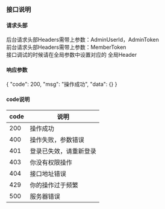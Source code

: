 ### 接口说明

#### 请求头部
后台请求头部Headers需带上参数：AdminUserId，AdminToken  
前台请求头部Headers需带上参数：MemberToken  
接口调试的时候请在全局参数中设置对应的 全局Header  

#### 响应参数
{
  "code": 200,
  "msg": "操作成功",
  "data": {}
}

#### code说明
|code|说明|
|-|-|
|200| 操作成功|
|400| 操作失败，参数错误|
|401| 登录已失效，请重新登录|
|403| 你没有权限操作|
|404| 接口地址错误|
|429| 你的操作过于频繁|
|500| 服务器错误|